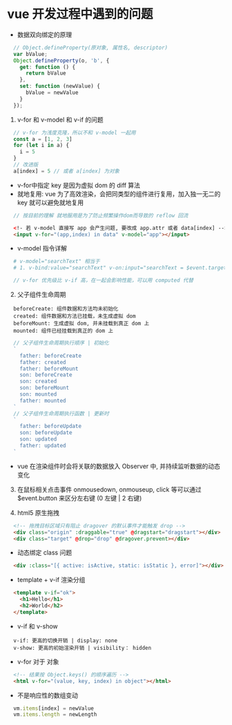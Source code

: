 # vue 开发过程中遇到的问题

* 数据双向绑定的原理

```js
  // Object.defineProperty(原对象, 属性名, descriptor)
  var bValue;
  Object.defineProperty(o, 'b', {
    get: function () {
      return bValue
    },
    set: function (newValue) {
      bValue = newValue
    }
  });
```

1. v-for 和 v-model 和 v-if 的问题

```js
  // v-for 为浅度克隆，所以不和 v-model 一起用
  const a = [1, 2, 3]
  for (let i in a) {
    i = 5
  }
  // 改进版
  a[index] = 5 // 或者 a[index] 为对象
```

* v-for中指定 key 是因为虚拟 dom 的 diff 算法
* 就地复用: vue 为了高效渲染，会把同类型的组件进行复用，加入独一无二的 key 就可以避免就地复用
```js
  // 按目前的理解 就地服用是为了防止频繁操作dom而导致的 reflow 回流
```

```html
  <!- 若 v-model 直接写 app 会产生问题, 要改成 app.attr 或者 data[index] -->
  <input v-for="(app,index) in data" v-model="app"></input>
```

* v-model 指令详解

```bash
  # v-model="searchText" 相当于
  # 1. v-bind:value="searchText" v-on:input="searchText = $event.target.value
```

```js
  // v-for 优先级比 v-if 高，在一起会影响性能，可以用 computed 代替
```

2. 父子组件生命周期

```
  beforeCreate: 组件数据和方法均未初始化
  created: 组件数据和方法已挂载，未生成虚拟 dom
  beforeMount: 生成虚拟 dom, 并未挂载到真正 dom 上
  mounted: 组件已经挂载到真正的 dom 上
```

```js
  // 父子组件生命周期执行顺序 | 初始化
  `
    father: beforeCreate 
    father: created 
    father: beforeMount 
    son: beforeCreate
    son: created
    son: beforeMount
    son: mounted
    father: mounted
  `
  // 父子组件生命周期执行函数 | 更新时
  `
    father: beforeUpdate
    son: beforeUpdate
    son: updated
    father: updated
  `
```

* vue 在渲染组件时会将关联的数据放入 Observer 中, 并持续监听数据的动态变化

3. 在鼠标相关点击事件 onmousedown, onmouseup, click 等可以通过 $event.button 来区分左右键 (0 左键 | 2 右键)

4. html5 原生拖拽

```html
  <!-- 拖拽目标区域只有阻止 dragover 的默认事件才能触发 drop -->
  <div class="origin" :draggable="true" @dragstart="dragstart"></div>
  <div class="target" @drop="drop" @dragover.prevent></div>
```

* 动态绑定 class 问题

```html
  <div :class="[{ active: isActive, static: isStatic }, error]"></div>
```

* template + v-if 渲染分组

```html
  <template v-if="ok">
    <h1>Hello</h1>
    <h2>World</h2>
  </template>
```

* v-if 和 v-show

```
  v-if: 更高的切换开销 | display: none
  v-show: 更高的初始渲染开销 | visibility： hidden
```

* v-for 对于 对象

```html
  <!-- 结果按 Object.keys() 的顺序遍历 -->
  <html v-for="(value, key, index) in object"></html>
```

* 不是响应性的数组变动

```js
  vm.items[index] = newValue
  vm.items.length = newLength
```